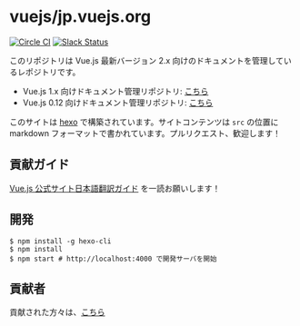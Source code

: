 # vuejs/jp.vuejs.org

[![Circle CI](https://circleci.com/gh/vuejs/jp.vuejs.org/tree/lang-ja.svg?style=svg&circle-token=833967ff387fa4a8d91a738086d5c166ea0a6f85)](https://circleci.com/gh/vuejs/jp.vuejs.org/tree/lang-ja)
[![Slack Status](https://vuejs-jp-slackin.herokuapp.com/badge.svg)](https://vuejs-jp-slackin.herokuapp.com/)

このリポジトリは Vue.js 最新バージョン 2.x 向けのドキュメントを管理しているレポジトリです。

- Vue.js 1.x 向けドキュメント管理リポジトリ: [こちら](https://github.com/vuejs/v1-jp.vuejs.org)
- Vue.js 0.12 向けドキュメント管理リポジトリ: [こちら](https://github.com/vuejs-jp/012-jp.vuejs.org)

このサイトは [hexo](https://hexo.io/) で構築されています。サイトコンテンツは `src` の位置に markdown フォーマットで書かれています。プルリクエスト、歓迎します！

## 貢献ガイド
[Vue.js 公式サイト日本語翻訳ガイド](https://github.com/vuejs/jp.vuejs.org/blob/lang-ja/CONTRIBUTING.md) を一読お願いします！

## 開発

```
$ npm install -g hexo-cli
$ npm install
$ npm start # http://localhost:4000 で開発サーバを開始
```

## 貢献者
貢献された方々は、[こちら](http://jp.vuejs.org/contribution/) 
